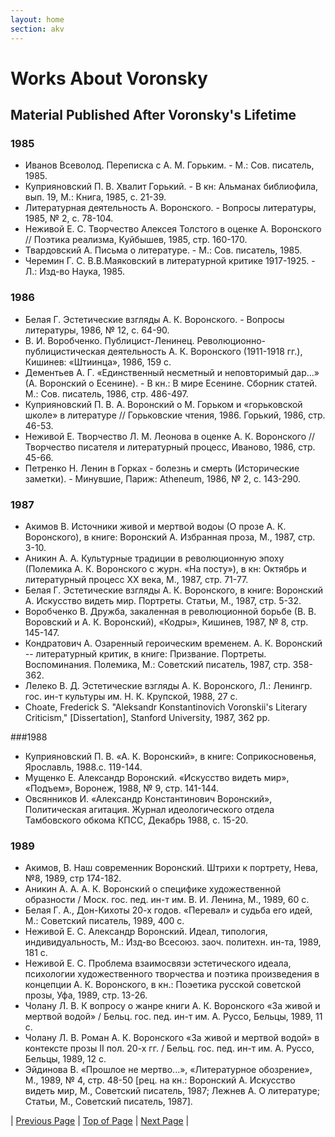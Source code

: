 ```yaml
---
layout: home
section: akv
---
```

# Works About Voronsky
## Material Published After Voronsky's Lifetime

### 1985
- Иванов Всеволод. Переписка с А. М. Горьким. - М.: Сов. писатель, 1985.
- Куприяновский П. В. Хвалит Горький. - В кн: Альманах библиофила, вып. 19, М.: Книга, 1985, с. 21-39.
- Литературная деятельность А. Воронского. - Вопросы литературы, 1985, № 2, с. 78-104.
- Неживой Е. С. Творчество Алексея Толстого в оценке А. Воронского // Поэтика реализма, Куйбышев, 1985, стр. 160-170.
- Твардовский А. Письма о литературе. - М.: Сов. писатель, 1985.
- Черемин Г. С. В.В.Маяковский в литературной критике 1917-1925. - Л.: Изд-во Наука, 1985.

### 1986
- Белая Г. Эстетические взгляды А. К. Воронского. - Вопросы литературы, 1986, № 12, с. 64-90.
- В. И. Воробченко. Публицист-Ленинец. Революционно-публицистическая деятельность А. К. Воронского (1911-1918 гг.), Кишинев: «Штиинца», 1986, 159 с.
- Дементьев А. Г. «Единственный несметный и неповторимый дар...» (А. Воронский о Есенине). - В кн.: В мире Есенине. Сборник статей. М.: Сов. писатель, 1986, стр. 486-497.
- Куприяновский П. В. А. Воронский о М. Горьком и «горьковской школе» в литературе // Горьковские чтения, 1986. Горький, 1986, стр. 46-53.
- Неживой Е. Творчество Л. М. Леонова в оценке А. К. Воронского // Творчество писателя и литературный процесс, Иваново, 1986, стр. 45-66.
- Петренко Н. Ленин в Горках - болезнь и смерть (Исторические заметки). - Минувшие, Париж: Atheneum, 1986, № 2, с. 143-290.

### 1987
- Акимов В. Источники живой и мертвой водоы (О прозе А. К. Воронского), в книге: Воронский А. Избранная проза, М., 1987, стр. 3-10.
- Аникин А. А. Культурные традиции в революционную эпоху (Полемика А. К. Воронского с журн. «На посту»), в кн: Октябрь и литературный процесс ХХ века, М., 1987, стр. 71-77.
- Белая Г. Эстетические взгляды А. К. Воронского, в книге: Воронский А. Искусство видеть мир. Портреты. Статьи, М., 1987, стр. 5-32.
- Воробченко В. Дружба, закаленная в революционной борьбе (В. В. Воровский и А. К. Воронский), «Кодры», Кишинев, 1987, № 8, стр. 145-147.
- Кондратович А. Озаренный героическим временем. А. К. Воронский -- литературный критик, в книге: Призвание. Портреты. Воспоминания. Полемика, М.: Советский писатель, 1987, стр. 358-362.
- Лелеко В. Д. Эстетические взгляды А. К. Воронского, Л.: Ленингр. гос. ин-т культуры им. Н. К. Крупской, 1988, 27 с.
- Choate, Frederick S. &quot;Aleksandr Konstantinovich Voronskii's Literary Criticism,&quot; [Dissertation], Stanford University, 1987, 362 pp.

###1988
- Куприяновский П. В. «А. К. Воронский», в книге: Соприкосновенья, Ярославль, 1988.с. 119-144.
- Мущенко Е. Александр Воронский. «Искусство видеть мир», «Подъем», Воронеж, 1988, № 9, стр. 141-144.
- Овсянников И. «Александр Константинович Воронский», Политическая агитация. Журнал идеологического отдела Тамбовского обкома КПСС, Декабрь 1988, с. 15-20.

### 1989
- Акимов, В. Наш современник Воронский. Штрихи к портрету, Нева, №8, 1989, стр 174-182.
- Аникин А. А. А. К. Воронский о специфике художественной образности / Моск. гос. пед. ин-т им. В. И. Ленина, М., 1989, 60 с.
- Белая Г. А., Дон-Кихоты 20-х годов. «Перевал» и судьба его идей, М.: Советский писатель, 1989, 400 с.
- Неживой Е. С. Александр Воронский. Идеал, типология, индивидуальность, М.: Изд-во Всесоюз. заоч. политехн. ин-та, 1989, 181 с.
- Неживой Е. С. Проблема взаимосвязи эстетического идеала, психологии художественного творчества и поэтика произведения в концепции А. К. Воронского, в кн.: Поэетика русской советской прозы, Уфа, 1989, стр. 13-26.
- Чолану Л. В. К вопросу о жанре книги А. К. Воронского «За живой и мертвой водой» / Бельц. гос. пед. ин-т им. А. Руссо, Бельцы, 1989, 11 с.
- Чолану Л. В. Роман А. К. Воронского «За живой и мертвой водой» в контексте прозы II пол. 20-х гг. / Бельц. гос. пед. ин-т им. А. Руссо, Бельцы, 1989, 12 с.
- Эйдинова В. «Прошлое не мертво...», «Литературное обозрение», М., 1989, № 4, стр. 48-50 [рец. на кн.: Воронский А. Искусство видеть мир, М., Советский писатель, 1987; Лежнев А. О литературе; Статьи, М., Советский писатель, 1987].

| [Previous Page](BiblioAbout1980.html) | [Top of Page](#) | [Next Page](BiblioAbout1990.html) |
